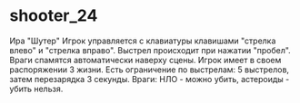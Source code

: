 # shooter_24
Ира "Шутер"
Игрок управляется с клавиатуры клавишами "стрелка влево" и "стрелка вправо". Выстрел происходит при нажатии "пробел". Враги спамятся автоматически наверху сцены. Игрок имеет в своем распоряжении 3 жизни. Есть ограничение по выстрелам: 5 выстрелов, затем перезарядка 3 секунды. Враги: НЛО - можно убить, астероиды  - убить нельзя.
